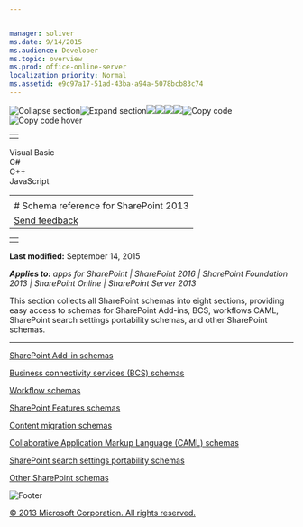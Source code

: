 ```yaml
---


manager: soliver
ms.date: 9/14/2015
ms.audience: Developer
ms.topic: overview
ms.prod: office-online-server
localization_priority: Normal
ms.assetid: e9c97a17-51ad-43ba-a94a-5078bcb83c74
---
```


![Collapse
section](../icons/collapse_all.gif "Collapse section")![Expand
section](../icons/expand_all.gif "Expand section")![](../icons/collapse_all.gif)![](../icons/expand_all.gif)![](../icons/dropdown.gif)![](../icons/dropdownHover.gif)![Copy
code](../icons/copycode.gif "Copy code")![Copy code
hover](../icons/copycodeHighlight.gif "Copy code hover")
<table>
<tbody>
<tr class="odd">
<td align="left"></td>
</tr>
</tbody>
</table>

Visual Basic  
C\#  
C++  
JavaScript  

<table>
<tbody>
<tr class="odd">
<td align="left"><span id="runningHeaderText"></span></td>
</tr>
<tr class="even">
<td align="left"># Schema reference for SharePoint 2013</td>
</tr>
<tr class="odd">
<td align="left"><span id="headfeedbackarea" class="feedbackhead"><a href="javascript:SubmitFeedback(&#39;docthis@Microsoft.com&#39;,&#39;&#39;,&#39;&#39;,&#39;&#39;,&#39;1.0.18082.1225&#39;,&#39;%0\dThank%20you%20for%20your%20feedback.%20The%20developer%20writing%20teams%20use%20your%20feedback%20to%20improve%20documentation.%20While%20we%20are%20reviewing%20your%20feedback,%20we%20may%20send%20you%20e-mail%20to%20ask%20for%20clarification%20or%20feedback%20on%20a%20solution.%20We%20do%20not%20use%20your%20e-mail%20address%20for%20any%20other%20purpose%20and%20we%20delete%20it%20after%20we%20finish%20our%20review.%0\AFor%20further%20information%20about%20the%20privacy%20policies%20of%20Microsoft,%20please%20see%20http://privacy.microsoft.com/en-us/default.aspx.%0\A%0\d&#39;,&#39;Customer%20feedback&#39;);">Send feedback</a></span></td>
</tr>
</tbody>
</table>

<table>
<colgroup>
<col width="100%" />
</colgroup>
<tbody>
<tr class="odd">
<td align="left"></td>
</tr>
</tbody>
</table>

**Last modified:** September 14, 2015

***Applies to:** apps for SharePoint | SharePoint 2016 | SharePoint
Foundation 2013 | SharePoint Online | SharePoint Server 2013*

This section collects all SharePoint schemas into eight sections,
providing easy access to schemas for SharePoint Add-ins, BCS, workflows
CAML, SharePoint search settings portability schemas, and other
SharePoint schemas.


--------------------------------------------------------------------------------------------------------------------------------------------------------------------------------------------------------------

<span sdata="link">[SharePoint Add-in
schemas](sharepoint-add-in-schemas.htm)</span>

<span sdata="link">[Business connectivity services (BCS)
schemas](business-connectivity-services-bcs-schemas.htm)</span>

<span sdata="link">[Workflow
schemas](workflow-schemas.htm)</span>

<span sdata="link">[SharePoint Features
schemas](sharepoint-features-schemas.htm)</span>

<span sdata="link">[Content migration
schemas](content-migration-schemas.htm)</span>

<span sdata="link">[Collaborative Application Markup Language (CAML)
schemas](collaborative-application-markup-language-caml-schemas.htm)</span>

<span sdata="link">[SharePoint search settings portability
schemas](sharepoint-search-settings-portability-schemas.htm)</span>

<span sdata="link">[Other SharePoint
schemas](other-sharepoint-schemas.htm)</span>

![Footer](../icons/footer.gif "Footer")

[© 2013 Microsoft Corporation. All rights
reserved.](office-2013-documentation-copyright-notice.htm)



